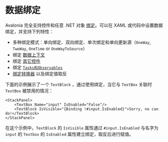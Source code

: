 # 数据绑定

Avalonia 完全支持控件和任意 .NET 对象 [绑定](../../data-binding/bindings.md)。可以在 XAML 或代码中设置数据绑定，并支持下列特性：

* 多种绑定模式：单向绑定、双向绑定、单次绑定和单向更新源（`OneWay`, `TwoWay`, `OneTime` or `OneWayToSource`）
* 绑定 [数据上下文](../../data-binding/the-datacontext.md)
* 绑定 [其它控件](../../data-binding/binding-to-controls.md)
* 绑定 [`Tasks和Observables`](../../data-binding/binding-to-tasks-and-observables.md)
* [绑定转换器](../../data-binding/converting-binding-values.md) 以及绑定值取反

下面的示例展示了一个 `TextBlock` ，通过使用绑定，当它与 `TextBox` 关联时 `TextBox` 被禁用的情况：

```markup
<StackPanel>
    <TextBox Name="input" IsEnabled="False"/>
    <TextBlock IsVisible="{Binding !#input.IsEnabled}">Sorry, no can do!</TextBlock>
</StackPanel>
```

在这个示例中，`TextBlock` 的 `IsVisible` 属性通过 `#input.IsEnabled` 与名字为 `input` 的 `Textbox` 的 `IsEnabled` 属性建立绑定，取反后进行赋值。

